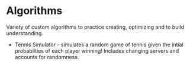 # Algorithms
Variety of custom algorithms to practice creating, optimizing and to build understanding.

* Tennis Simulator - simulates a random game of tennis given the intial probabilties of each player winning! Includes changing servers and accounts for randomness.
